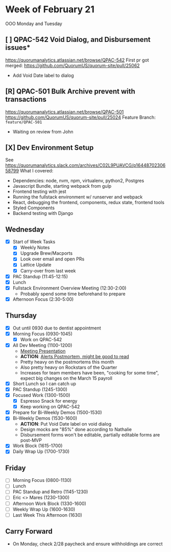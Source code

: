 # Week of February 21
OOO Monday and Tuesday

## [ ] QPAC-542 Void Dialog, and Disbursement issues*
https://quorumanalytics.atlassian.net/browse/QPAC-542
First pr got merged: https://github.com/QuorumUS/quorum-site/pull/25062
 * Add Void Date label to dialog

## [R] QPAC-501 Bulk Archive prevent with transactions
https://quorumanalytics.atlassian.net/browse/QPAC-501
https://github.com/QuorumUS/quorum-site/pull/25024
Feature Branch: `feature/QPAC-501`
 * Waiting on review from John

## [X] Dev Environment Setup
See https://quorumanalytics.slack.com/archives/C02L9PUAVCG/p1644870230658799
What I covered:
 * Dependencies: node, nvm, npm, virtualenv, python2, Postgres
 * Javascript Bundle, starting webpack from gulp
 * Frontend testing with jest
 * Running the fullstack environment w/ runserver and webpack
 * React, debugging the frontend, components, redux state, frontend tools
 * Styled Components
 * Backend testing with Django

## Wednesday
 - [x] Start of Week Tasks
	 - [x] Weekly Notes
	 - [x] Upgrade Brew/Macports
	 - [x] Look over email and open PRs
	 - [x] Lattice Update
	 - [x] Carry-over from last week
 - [x] PAC Standup (11:45-12:15)
 - [x] Lunch
 - [x] Fullstack Environment Overview Meeting (12:30-2:00)
	 - Probably spend some time beforehand to prepare
 - [x] Afternoon Focus (2:30-5:00)

## Thursday
 - [x] Out until 0930 due to dentist appointment
 - [x] Morning Focus (0930-1045)
	 - [x] Work on QPAC-542
 - [x] All Dev Meeting (1100-1200)
	 - [Meeting Presentation][alldev]
	 - **ACTION**: [Alerts Postmortem, might be good to read][docs1]
	 - Pretty heavy on the postmortems this month
	 - Also pretty heavy on Rockstars of the Quarter
	 - Increases for team members have been, "cooking for some time", expect big changes on the March 15 payroll
 - [x] Short Lunch so I can catch up
 - [x] PAC Standup (1245-1300)
 - [x] Focused Work (1300-1500)
	 - [x] Espresso Snack for energy
	 - [x] Keep working on QPAC-542
 - [x] Prepare for Bi-Weekly Demos (1500-1530)
 - [x] Bi-Weekly Demos (1530-1600)
	 - **ACTION**: Put Void Date label on void dialog
	 - Design mocks are "85%" done according to Nathalie
	 - Disbursement forms won't be editable, partially editable forms are post-MVP
 - [x] Work Block (1615-1700)
 - [x] Daily Wrap Up (1700-1730)

[alldev]: https://docs.google.com/presentation/d/1mos7gv2bLg4S1fWPd8IErkhvMCkXUxc_RnZe7nQl_mA/
[docs1]: https://docs.google.com/document/d/11qF_Lsyi1I0fYItCQ01BJWeHYAfLtUddIs8rG3lelrk/edit

## Friday
 - [ ] Morning Focus (0800-1130)
 - [ ] Lunch
 - [ ] PAC Standup and Retro (1145-1230)
 - [ ] Eric <> Mares (1230-1300)
 - [ ] Afternoon Work Block (1330-1600)
 - [ ] Weekly Wrap Up (1600-1630)
 - [ ] Last Week This Afternoon (1630)

## Carry Forward
 * On Monday, check 2/28 paycheck and ensure withholdings are correct
